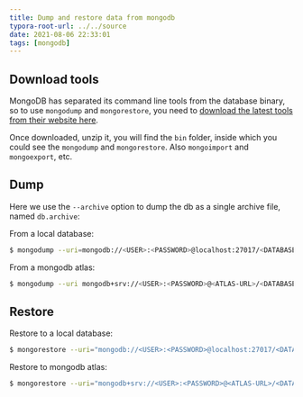 ```yaml
---
title: Dump and restore data from mongodb
typora-root-url: ../../source
date: 2021-08-06 22:33:01
tags: [mongodb]
---
```




## Download tools

MongoDB has separated its command line tools from the database binary, so to use `mongodump` and `mongorestore`, you need to [download the latest tools from their website here](https://www.mongodb.com/try/download/database-tools).



Once downloaded, unzip it, you will find the `bin` folder, inside which you could see the `mongodump` and `mongorestore`. Also `mongoimport` and `mongoexport`, etc.



## Dump

Here we use the `--archive` option to dump the db as a single archive file, named `db.archive`:

From a local database:

```bash
$ mongodump --uri=mongodb://<USER>:<PASSWORD>@localhost:27017/<DATABASE> --archive=db.archive
```

From a mongodb atlas:

```bash
$ mongodump --uri mongodb+srv://<USER>:<PASSWORD>@<ATLAS-URL>/<DATABASE> --archive=db.archive
```



## Restore

Restore to a local database:

```bash
$ mongorestore --uri="mongodb://<USER>:<PASSWORD>@localhost:27017/<DATABASE>" --archive=db.archive --nsExclude="admin.system.*"
```

Restore to mongodb atlas:

```bash
$ mongorestore --uri="mongodb+srv://<USER>:<PASSWORD>@<ATLAS-URL>/<DATABASE>" --archive=db.archive --nsExclude="admin.system.*"
```

